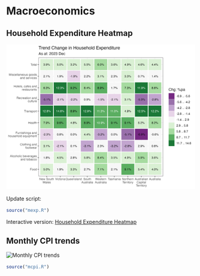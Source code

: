 # Macroeconomics

## Household Expenditure Heatmap

![Household Expenditure Heatmap](heatmap.png)

Update script: 

```r
source("mexp.R")
```

Interactive version: [Household Expenditure Heatmap](https://observablehq.com/d/a993d427915fd21b)

## Monthly CPI trends

![Monthly CPI trends](cpi.png)

```r
source("mcpi.R")
```


